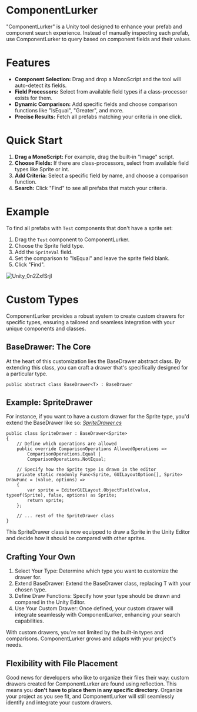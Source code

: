 # ComponentLurker

"ComponentLurker" is a Unity tool designed to enhance your prefab and component search experience. Instead of manually inspecting each prefab, use ComponentLurker to query based on component fields and their values.

# Features

- **Component Selection:** Drag and drop a MonoScript and the tool will auto-detect its fields.
- **Field Processors:** Select from available field types if a class-processor exists for them.
- **Dynamic Comparison:** Add specific fields and choose comparison functions like "IsEqual", "Greater", and more.
- **Precise Results:** Fetch all prefabs matching your criteria in one click.

# Quick Start

1. **Drag a MonoScript:** For example, drag the built-in "Image" script.
2. **Choose Fields:** If there are class-processors, select from available field types like Sprite or int.
3. **Add Criteria:** Select a specific field by name, and choose a comparison function.
4. **Search:** Click "Find" to see all prefabs that match your criteria.

# Example

To find all prefabs with `Test` components that don't have a sprite set:

1. Drag the `Test` component to ComponentLurker.
2. Choose the Sprite field type.
3. Add the `SpriteVal` field.
4. Set the comparison to "IsEqual" and leave the sprite field blank.
5. Click "Find".

![Unity_0n2ZxfSrjI](https://github.com/vksokolov/ComponentLurker/assets/25208150/93e140e6-5a8b-476d-ae0d-233c1b8d320f)

# Custom Types

ComponentLurker provides a robust system to create custom drawers for specific types, ensuring a tailored and seamless integration with your unique components and classes.

## BaseDrawer: The Core
At the heart of this customization lies the BaseDrawer<T> abstract class. By extending this class, you can craft a drawer that's specifically designed for a particular type.

```
public abstract class BaseDrawer<T> : BaseDrawer
```

## Example: SpriteDrawer

For instance, if you want to have a custom drawer for the Sprite type, you'd extend the BaseDrawer<Sprite> like so:
[*SpriteDrawer.cs*](https://github.com/vksokolov/ComponentLurker/blob/main/ComponentLurker/Editor/Drawers/SpriteDrawer.cs)

```
public class SpriteDrawer : BaseDrawer<Sprite>
{
    // Define which operations are allowed
    public override ComparisonOperations AllowedOperations => 
        ComparisonOperations.Equal | 
        ComparisonOperations.NotEqual;

    // Specify how the Sprite type is drawn in the editor
    private static readonly Func<Sprite, GUILayoutOption[], Sprite> DrawFunc = (value, options) =>
    {
        var sprite = EditorGUILayout.ObjectField(value, typeof(Sprite), false, options) as Sprite;
        return sprite;
    };
    
    // ... rest of the SpriteDrawer class
}
```

This SpriteDrawer class is now equipped to draw a Sprite in the Unity Editor and decide how it should be compared with other sprites.

## Crafting Your Own

1. Select Your Type: Determine which type you want to customize the drawer for.
2. Extend BaseDrawer: Extend the BaseDrawer<T> class, replacing T with your chosen type.
3. Define Draw Functions: Specify how your type should be drawn and compared in the Unity Editor.
4. Use Your Custom Drawer: Once defined, your custom drawer will integrate seamlessly with ComponentLurker, enhancing your search capabilities.

With custom drawers, you're not limited by the built-in types and comparisons. ComponentLurker grows and adapts with your project's needs.

## Flexibility with File Placement

Good news for developers who like to organize their files their way: custom drawers created for ComponentLurker are found using reflection. This means you **don't have to place them in any specific directory**. Organize your project as you see fit, and ComponentLurker will still seamlessly identify and integrate your custom drawers.
